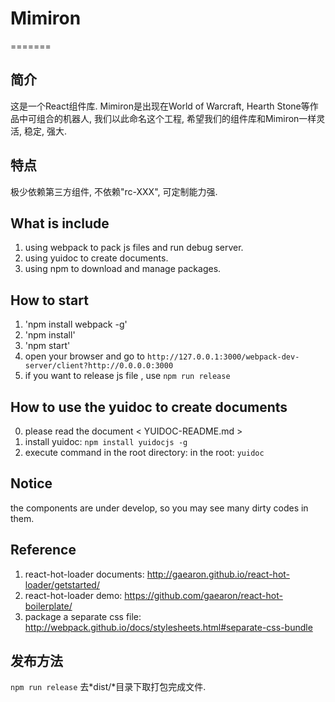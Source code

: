 ﻿# Mimiron
=======

简介
------
这是一个React组件库.
Mimiron是出现在World of Warcraft, Hearth Stone等作品中可组合的机器人, 我们以此命名这个工程, 希望我们的组件库和Mimiron一样灵活, 稳定, 强大.

特点
------
极少依赖第三方组件, 不依赖"rc-XXX", 可定制能力强.

What is include
------
1. using webpack to pack js files and run debug server.
2. using yuidoc to create documents.
3. using npm to download and manage packages.

How to start
------
1. 'npm install webpack -g'
2. 'npm install' 
3. 'npm start'
4.  open your browser and go to `http://127.0.0.1:3000/webpack-dev-server/client?http://0.0.0.0:3000`
5. if you want to release js file , use `npm run release`

How to use the yuidoc to create documents
------
0. please read the document < YUIDOC-README.md > 
1. install yuidoc: `npm install yuidocjs -g`
2. execute command in the root directory: in the root: `yuidoc`

Notice
------
the components are under develop, so you may see many dirty codes in them.



Reference
--------
1. react-hot-loader documents: http://gaearon.github.io/react-hot-loader/getstarted/
2. react-hot-loader demo: https://github.com/gaearon/react-hot-boilerplate/
3. package a separate css file: http://webpack.github.io/docs/stylesheets.html#separate-css-bundle

发布方法
-------
`npm run release` 去*dist/*目录下取打包完成文件.

